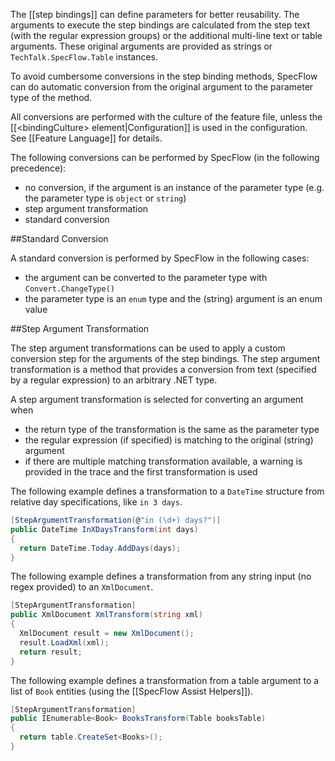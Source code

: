 The [[step bindings]] can define parameters for better reusability. The arguments to execute the step bindings are calculated from the step text (with the regular expression groups) or the additional multi-line text or table arguments. These original arguments are provided as strings or `TechTalk.SpecFlow.Table` instances.

To avoid cumbersome conversions in the step binding methods, SpecFlow can do automatic conversion from the original argument to the parameter type of the method. 

All conversions are performed with the culture of the feature file, unless the [[&lt;bindingCulture&gt; element|Configuration]] is used in the configuration. See [[Feature Language]] for details.

The following conversions can be performed by SpecFlow (in the following precedence):

* no conversion, if the argument is an instance of the parameter type (e.g. the parameter type is `object` or `string`)
* step argument transformation
* standard conversion

##Standard Conversion

A standard conversion is performed by SpecFlow in the following cases:

* the argument can be converted to the parameter type with `Convert.ChangeType()`
* the parameter type is an `enum` type and the (string) argument is an enum value

##Step Argument Transformation

The step argument transformations can be used to apply a custom conversion step for the arguments of the step bindings. The step argument transformation is a method that provides a conversion from text (specified by a regular expression) to an arbitrary .NET type. 

A step argument transformation is selected for converting an argument when

* the return type of the transformation is the same as the parameter type
* the regular expression (if specified) is matching to the original (string) argument
* if there are multiple matching transformation available, a warning is provided in the trace and the first transformation is used

The following example defines a transformation to a `DateTime` structure from relative day specifications, like `in 3 days`.

```c#
[StepArgumentTransformation(@"in (\d+) days?")]
public DateTime InXDaysTransform(int days)
{
  return DateTime.Today.AddDays(days);
}
```

The following example defines a transformation from any string input (no regex provided) to an `XmlDocument`.

```c#
[StepArgumentTransformation]
public XmlDocument XmlTransform(string xml)
{
  XmlDocument result = new XmlDocument();
  result.LoadXml(xml);
  return result;
}
```

The following example defines a transformation from a table argument to a list of `Book` entities (using the [[SpecFlow Assist Helpers]]). 

```c#
[StepArgumentTransformation]
public IEnumerable<Book> BooksTransform(Table booksTable)
{
  return table.CreateSet<Books>();
}
```

